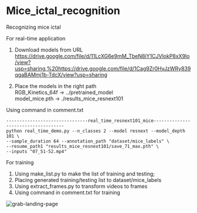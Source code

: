 # Mice_ictal_recognition
Recognizing mice ictal

For real-time application
1. Download models from URL
https://drive.google.com/file/d/11LcXG6e9mM_TbeN8iY1CJVlokP8xX9lo/view?usp=sharing,%20https://drive.google.com/file/d/1Cag9Zr0HvJzWRy839qgaBAMmj1b-TdcX/view?usp=sharing

2. Place the models in the right path \
RGB_Kinetics_64f -> ../pretrained_model \
model_mice.pth -> ./results_mice_resnext101

Using command in comment.txt 
```
-------------------------------real_time_resnext101_mice------------------------------------
python real_time_demo.py --n_classes 2 --model resnext --model_depth 101 \
--sample_duration 64 --annotation_path "dataset/mice_labels" \
--resume_path1 "results_mice_resnext101/save_71_max.pth" \
--inputs "07_51-52.mp4" 
```

For training
1. Using make_list.py to make the list of training and testing;
2. Placing generated training/testing list to dataset/mice_labels
3. Using extract_frames.py to transform videos to frames
4. Using command in comment.txt for training

![grab-landing-page](https://github.com/Katou2/Mice_ictal_recognition/blob/master/demo.gif)

